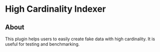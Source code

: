 # High Cardinality Indexer

## About

This plugin helps users to easily create fake data with high cardinality. It is useful for testing and benchmarking.
